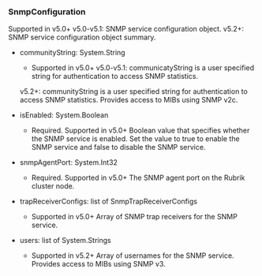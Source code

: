 ### SnmpConfiguration
Supported in v5.0+
  v5.0-v5.1: SNMP service configuration object.
  v5.2+: SNMP service configuration object summary.

- communityString: System.String
  - Supported in v5.0+
  v5.0-v5.1: communicatyString is a user specified string for authentication to access SNMP statistics.
  
  v5.2+: communityString is a user specified string for authentication to access SNMP statistics. Provides access to MIBs using SNMP v2c.
- isEnabled: System.Boolean
  - Required. Supported in v5.0+
  Boolean value that specifies whether the SNMP service is enabled. Set the value to true to enable the SNMP service and false to disable the SNMP service.
- snmpAgentPort: System.Int32
  - Required. Supported in v5.0+
  The SNMP agent port on the Rubrik cluster node.
- trapReceiverConfigs: list of SnmpTrapReceiverConfigs
  - Supported in v5.0+
  Array of SNMP trap receivers for the SNMP service.
- users: list of System.Strings
  - Supported in v5.2+
  Array of usernames for the SNMP service. Provides access to MIBs using SNMP v3.
